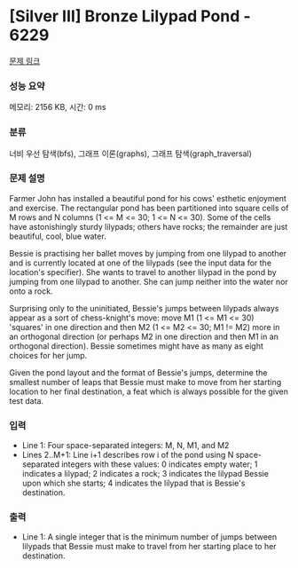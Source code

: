 # [Silver III] Bronze Lilypad Pond - 6229 

[문제 링크](https://www.acmicpc.net/problem/6229) 

### 성능 요약

메모리: 2156 KB, 시간: 0 ms

### 분류

너비 우선 탐색(bfs), 그래프 이론(graphs), 그래프 탐색(graph_traversal)

### 문제 설명

<p>Farmer John has installed a beautiful pond for his cows' esthetic enjoyment and exercise. The rectangular pond has been partitioned into square cells of M rows and N columns (1 <= M <= 30; 1 <= N <= 30). Some of the cells have astonishingly sturdy lilypads; others have rocks; the remainder are just beautiful, cool, blue water.</p>

<p>Bessie is practising her ballet moves by jumping from one lilypad to another and is currently located at one of the lilypads (see the input data for the location's specifier). She wants to travel to another lilypad in the pond by jumping from one lilypad to another. She can jump neither into the water nor onto a rock.</p>

<p>Surprising only to the uninitiated, Bessie's jumps between lilypads always appear as a sort of chess-knight's move: move M1 (1 <= M1 <= 30) 'squares' in one direction and then M2 (1 <= M2 <= 30; M1 != M2) more in an orthogonal direction (or perhaps M2 in one direction and then M1 in an orthogonal direction). Bessie sometimes might have as many as eight choices for her jump.</p>

<p>Given the pond layout and the format of Bessie's jumps, determine the smallest number of leaps that Bessie must make to move from her starting location to her final destination, a feat which is always possible for the given test data.</p>

### 입력 

 <ul>
	<li>Line 1: Four space-separated integers: M, N, M1, and M2</li>
	<li>Lines 2..M+1: Line i+1 describes row i of the pond using N space-separated integers with these values: 0 indicates empty water; 1 indicates a lilypad; 2 indicates a rock; 3 indicates the lilypad Bessie upon which she starts; 4 indicates the lilypad that is Bessie's destination.</li>
</ul>

<p> </p>

### 출력 

 <ul>
	<li>Line 1: A single integer that is the minimum number of jumps between lilypads that Bessie must make to travel from her starting place to her destination.</li>
</ul>

